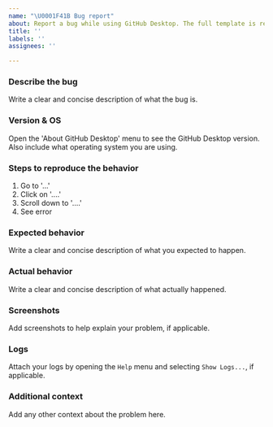 ```yaml
---
name: "\U0001F41B Bug report"
about: Report a bug while using GitHub Desktop. The full template is required.
title: ''
labels: ''
assignees: ''

---
```


### Describe the bug
Write a clear and concise description of what the bug is.

### Version & OS

Open the 'About GitHub Desktop' menu to see the GitHub Desktop version. Also include what operating system you are using.

### Steps to reproduce the behavior

1. Go to '...'
2. Click on '....'
3. Scroll down to '....'
4. See error

### Expected behavior

Write a clear and concise description of what you expected to happen.

### Actual behavior

Write a clear and concise description of what actually happened.

### Screenshots

Add screenshots to help explain your problem, if applicable.

### Logs

Attach your logs by opening the `Help` menu and selecting `Show Logs...`, if applicable.

### Additional context

Add any other context about the problem here.
